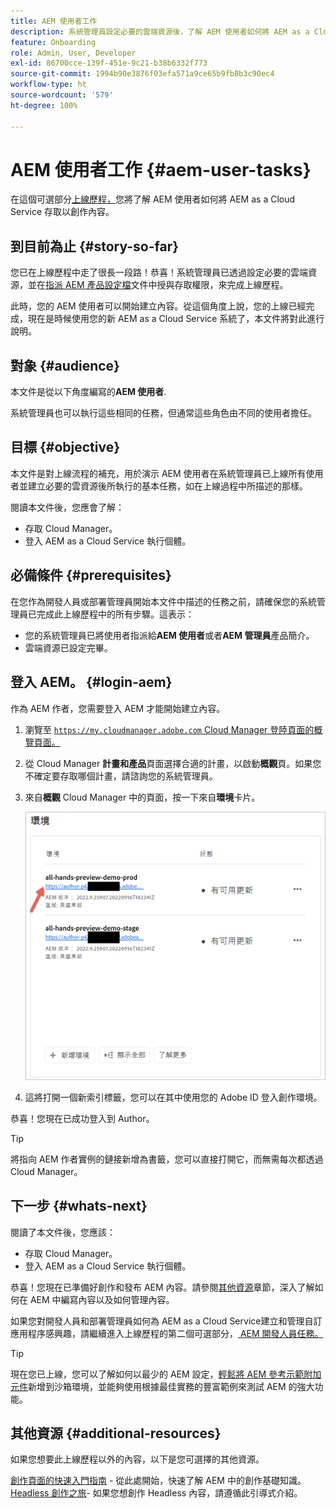 ```yaml
---
title: AEM 使用者工作
description: 系統管理員設定必要的雲端資源後，了解 AEM 使用者如何將 AEM as a Cloud Service 存取以創作內容。
feature: Onboarding
role: Admin, User, Developer
exl-id: 86700cce-139f-451e-9c21-b38b6332f773
source-git-commit: 1994b90e3876f03efa571a9ce65b9fb8b3c90ec4
workflow-type: ht
source-wordcount: '579'
ht-degree: 100%

---
```



# AEM 使用者工作 {#aem-user-tasks}

在這個可選部分[上線歷程，](overview.md)您將了解 AEM 使用者如何將 AEM as a Cloud Service 存取以創作內容。

## 到目前為止 {#story-so-far}

您已在上線歷程中走了很長一段路！恭喜！系統管理員已透過設定必要的雲端資源，並在[指派 AEM 產品設定檔](assign-profiles-aem.md)文件中授與存取權限，來完成上線歷程。

此時，您的 AEM 使用者可以開始建立內容。從這個角度上說，您的上線已經完成，現在是時候使用您的新 AEM as a Cloud Service 系統了，本文件將對此進行說明。

## 對象 {#audience}

本文件是從以下角度編寫的&#x200B;**AEM 使用者**.

系統管理員也可以執行這些相同的任務，但通常這些角色由不同的使用者擔任。

## 目標 {#objective}

本文件是對上線流程的補充，用於演示 AEM 使用者在系統管理員已上線所有使用者並建立必要的雲資源後所執行的基本任務，如在上線過程中所描述的那樣。

閱讀本文件後，您應會了解：

* 存取 Cloud Manager。
* 登入 AEM as a Cloud Service 執行個體。

## 必備條件 {#prerequisites}

在您作為開發人員或部署管理員開始本文件中描述的任務之前，請確保您的系統管理員已完成此上線歷程中的所有步驟。這表示：

* 您的系統管理員已將使用者指派給&#x200B;**AEM 使用者**&#x200B;或者&#x200B;**AEM 管理員**&#x200B;產品簡介。
* 雲端資源已設定完畢。

## 登入 AEM。 {#login-aem}

作為 AEM 作者，您需要登入 AEM 才能開始建立內容。

1. 瀏覽至 [`https://my.cloudmanager.adobe.com` Cloud Manager 登陸頁面的概覽頁面。](https://my.cloudmanager.adobe.com/)

1. 從 Cloud Manager **計畫和產品**&#x200B;頁面選擇合適的計畫，以啟動&#x200B;**概觀**&#x200B;頁。如果您不確定要存取哪個計畫，請諮詢您的系統管理員。

1. 來自&#x200B;**概觀** Cloud Manager 中的頁面，按一下來自&#x200B;**環境**&#x200B;卡片。

   ![環境卡](/help/journey-onboarding/assets/author-environ.png)

1. 這將打開一個新索引標籤，您可以在其中使用您的 Adobe ID 登入創作環境。

恭喜！您現在已成功登入到 Author。

>[!TIP]
>
>將指向 AEM 作者實例的鏈接新增為書籤，您可以直接打開它，而無需每次都透過 Cloud Manager。

## 下一步 {#whats-next}

閱讀了本文件後，您應該：

* 存取 Cloud Manager。
* 登入 AEM as a Cloud Service 執行個體。

恭喜！您現在已準備好創作和發布 AEM 內容。請參閱[其他資源](#additional-resources)章節，深入了解如何在 AEM 中編寫內容以及如何管理內容。

如果您對開發人員和部署管理員如何為 AEM as a Cloud Service建立和管理自訂應用程序感興趣，請繼續進入上線歷程的第二個可選部分，[ AEM 開發人員任務。](developers.md)

>[!TIP]
>
>現在您已上線，您可以了解如何以最少的 AEM 設定，[輕鬆將 AEM 參考示範附加元件](/help/journey-sites/demos-add-on/overview.md)新增到沙箱環境，並能夠使用根據最佳實務的豐富範例來測試 AEM 的強大功能。

## 其他資源 {#additional-resources}

如果您想要此上線歷程以外的內容，以下是您可選擇的其他資源。

[創作頁面的快速入門指南](/help/sites-cloud/authoring/getting-started/quick-start.md) - 從此處開始，快速了解 AEM 中的創作基礎知識。
[Headless 創作之旅](/help/journey-headless/author/overview.md)- 如果您想創作 Headless 內容，請遵循此引導式介紹。
